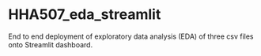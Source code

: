 # HHA507_eda_streamlit
 End to end deployment of exploratory data analysis (EDA) of three csv files onto Streamlit dashboard.
